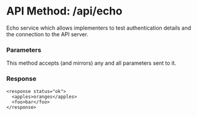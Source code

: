 # API Method: /api/echo

Echo service which allows implementers to test authentication details and the connection to the API server.

### Parameters

This method accepts (and mirrors) any and all parameters sent to it.


### Response

    <response status="ok">
      <apples>oranges</apples>
      <foo>bar</foo>
    </response>
